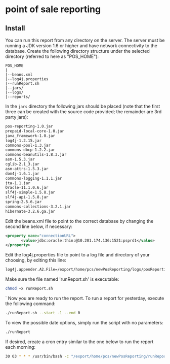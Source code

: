 # point of sale reporting

## Install

You can run this report from any directory on the server.  The server must be running a JDK version 1.6 or higher and have network connectivity to the database. 
Create the following directory structure under the selected directory (referred to here as "POS_HOME"):
```
POS_HOME  
|  
|--beans.xml  
|--log4j.properties  
|--runReport.sh  
|--jars/  
|--logs/  
|--reports/  
```

In the `jars` directory the following jars should be placed (note that the first three can be created with the source code provided; the remainder are 3rd party jars):  
```bash
pos-reporting-1.0.jar  
prepaid-local-core-1.0.jar  
java_framework-1.0.jar    
log4j-1.2.15.jar  
commons-pool-1.3.jar  
commons-dbcp-1.2.2.jar  
commons-beanutils-1.8.3.jar  
asm-1.5.3.jar  
cglib-2.1_3.jar  
asm-attrs-1.5.3.jar  
dom4j-1.6.1.jar  
commons-logging-1.1.1.jar  
jta-1.1.jar  
Oracle-11.1.0.6.jar  
slf4j-simple-1.5.8.jar  
slf4j-api-1.5.8.jar  
spring-2.5.6.jar  
commons-collections-3.2.1.jar  
hibernate-3.2.6.ga.jar  
```  

Edit the beans.xml file to point to the correct database by changing the second line below, if necessary:
```xml  
<property name="connectionURL">  
       <value>jdbc:oracle:thin:@10.201.174.136:1521:psprd1</value>   
</property>  
````

Edit the log4j.properties file to point to a log file and directory of your choosing, by editing this line:

```bash
log4j.appender.A2.File=/export/home/pcs/newPosReporting/logs/posReporting.log
```

Make sure the file named 'runReport.sh' is executable:
```bash
chmod +x runReport.sh
```
`
Now you are ready to run the report.  To run a report for yesterday, execute the following command:
```bash
./runReport.sh --start -1 --end 0
```

To view the possible date options, simply run the script with no parameters:

```bash
./runReport
```

If desired, create a cron entry similar to the one below to run the report each morning:

```bash
30 03 * * * /usr/bin/bash -c "/export/home/pcs/newPosReporting/runReport.sh >/export/home/pcs/newPosReporting/logs/newPosReporting.out 2>&1"
```